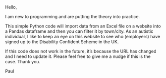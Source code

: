 Hello,

I am new to programming and are putting the theory into practice.

This simple Python code will import data from an Excel file on a website into a Pandas dataframe and then you can filter it by town/city.  As an autistic individual, I like to keep an eye on this website to see who (employers) have signed up to the Disability Confident Scheme in the UK.

If this code does not work in the future, it’s because the URL has changed and I need to update it.  Please feel free to give me a nudge if this is the case.  Thank you.

Paul
